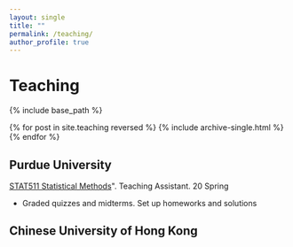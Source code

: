 ```yaml
---
layout: single
title: ""
permalink: /teaching/
author_profile: true
---
```

# <i class="fa fa-fw fa-edit"></i> Teaching #

{% include base_path %}

{% for post in site.teaching reversed %}
  {% include archive-single.html %}
{% endfor %}

## Purdue University
[STAT511 Statistical Methods](https://www.stat.purdue.edu/academic_programs/graduate/grad_course_desc.php)". Teaching Assistant. 20 Spring
- Graded quizzes and midterms. Set up homeworks and solutions


## Chinese University of Hong Kong
